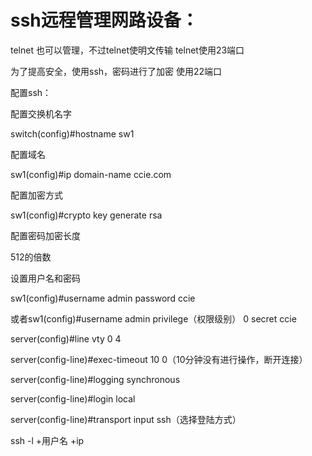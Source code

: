 # ssh远程管理网路设备：

telnet  也可以管理，不过telnet使明文传输  telnet使用23端口

为了提高安全，使用ssh，密码进行了加密  使用22端口

配置ssh：

配置交换机名字

switch(config)#hostname  sw1

配置域名

sw1(config)#ip domain-name ccie.com

配置加密方式

sw1(config)#crypto key generate rsa

配置密码加密长度

512的倍数

设置用户名和密码

sw1(config)#username admin password ccie

或者sw1(config)#username admin  privilege（权限级别）  0  secret ccie

server(config)#line vty 0 4

server(config-line)#exec-timeout 10 0（10分钟没有进行操作，断开连接）

server(config-line)#logging synchronous

server(config-line)#login local

server(config-line)#transport input ssh（选择登陆方式）

ssh -l +用户名 +ip